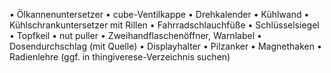 • Ölkannenuntersetzer
• cube-Ventilkappe
• Drehkalender
• Kühlwand
• Kühlschrankuntersetzer mit Rillen
• Fahrradschlauchfüße
• Schlüsselsiegel
• Topfkeil
• nut puller
• Zweihandflaschenöffner, Warnlabel
• Dosendurchschlag (mit Quelle)
• Displayhalter
• Pilzanker
• Magnethaken
• Radienlehre (ggf. in thingiverese-Verzeichnis suchen)
